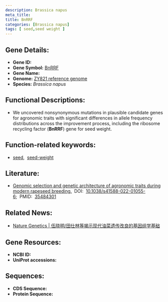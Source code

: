 ```yaml
---
description: Brassica napus
meta_title:
title: BnRRF
categories: [Brassica napus]
tags: [ seed,seed weight ]
---
```


## Gene Details:
- **Gene ID:**	[]()
- **Gene Symbol:** <u>BnRRF</u>
- **Gene Name:** 
- **Genome:** [ZY821 reference genome]()
- **Species:** *Brassica napus*

## Functional Descriptions:
   - We uncovered nonsynonymous mutations in plausible candidate genes for agronomic traits with significant differences in allele frequency distributions across the improvement process, including the ribosome recycling factor (**BnRRF**) gene for seed weight. 

## Function-related keywords:
   - [seed](/tags/seed/),&nbsp;&nbsp;[seed-weight](/tags/seed-weight/)

## Literature:
   - [Genomic selection and genetic architecture of agronomic traits during modern rapeseed breeding.]( https://www.nature.com/articles/s41588-022-01055-6)&nbsp;&nbsp;DOI:&nbsp;&nbsp;[10.1038/s41588-022-01055-6](https://www.nature.com/articles/s41588-022-01055-6);&nbsp;&nbsp;PMID:&nbsp;&nbsp;[35484301](https://pubmed.ncbi.nlm.nih.gov/35484301/)

## Related News:
   - [Nature Genetics | 伍晓明/田仕林等揭示现代油菜遗传改良的基因组学基础](https://mp.weixin.qq.com/s?__biz=Mzg3MDEwNDEyMg==&mid=2247528819&idx=2&sn=2f5235d7df346c62e2f5eb5702733d0d&chksm=ce90dc26f9e75530e8a6271c4508a56b55b7fc7321c1018f05c86445b512d921452f878f677d&scene=27#wechat_redirect)

## Gene Resources:
- **NCBI ID:**  [](https://www.ncbi.nlm.nih.gov/gene/?term=)
- **UniProt accessions:** [](https://www.uniprot.org/uniprotkb//entry)



## Sequences:
- **CDS Sequence:**
- **Protein Sequence:**
